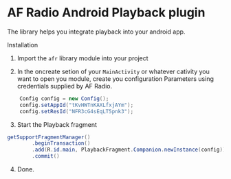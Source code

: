 # AF Radio Android Playback plugin

The library helps you integrate playback into your android app.

Installation

1. Import the `afr` library module into your project

2. In the oncreate setion of your `MainActivity` or whatever cativity you want to open you module, create you configuration Parameters using credentials supplied by AF Radio.

```java
    Config config = new Config();
    config.setAppId("tKvHWTnKAXLfxjAYm");
    config.setResId("NFR3cG4sEqLT5pnk3");
```

3. Start the Playback fragment

```java
getSupportFragmentManager()
        .beginTransaction()
        .add(R.id.main, PlaybackFragment.Companion.newInstance(config))
        .commit()
```

4. Done.
